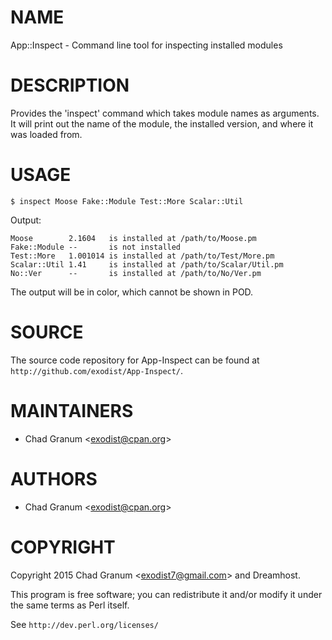 # NAME

App::Inspect - Command line tool for inspecting installed modules

# DESCRIPTION

Provides the 'inspect' command which takes module names as arguments. It will
print out the name of the module, the installed version, and where it was
loaded from.

# USAGE

    $ inspect Moose Fake::Module Test::More Scalar::Util

Output:

    Moose        2.1604   is installed at /path/to/Moose.pm
    Fake::Module --       is not installed
    Test::More   1.001014 is installed at /path/to/Test/More.pm
    Scalar::Util 1.41     is installed at /path/to/Scalar/Util.pm
    No::Ver      --       is installed at /path/to/No/Ver.pm

The output will be in color, which cannot be shown in POD.

# SOURCE

The source code repository for App-Inspect can be found at
`http://github.com/exodist/App-Inspect/`.

# MAINTAINERS

- Chad Granum &lt;exodist@cpan.org>

# AUTHORS

- Chad Granum &lt;exodist@cpan.org>

# COPYRIGHT

Copyright 2015 Chad Granum &lt;exodist7@gmail.com> and Dreamhost.

This program is free software; you can redistribute it and/or
modify it under the same terms as Perl itself.

See `http://dev.perl.org/licenses/`
